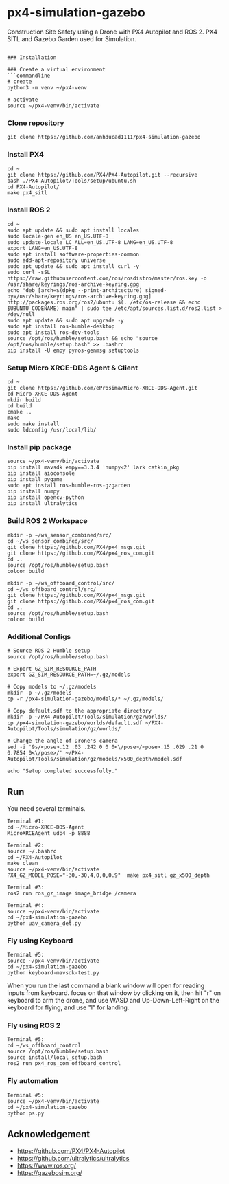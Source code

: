 # px4-simulation-gazebo
Construction Site Safety using a Drone with PX4 Autopilot and ROS 2. PX4 SITL and Gazebo Garden used for Simulation.
```

### Installation

### Create a virtual environment
```commandline
# create
python3 -m venv ~/px4-venv

# activate
source ~/px4-venv/bin/activate
```
### Clone repository
```commandline
git clone https://github.com/anhducad1111/px4-simulation-gazebo
```
### Install PX4
```commandline
cd ~
git clone https://github.com/PX4/PX4-Autopilot.git --recursive
bash ./PX4-Autopilot/Tools/setup/ubuntu.sh
cd PX4-Autopilot/
make px4_sitl
```
### Install ROS 2
```commandline
cd ~
sudo apt update && sudo apt install locales
sudo locale-gen en_US en_US.UTF-8
sudo update-locale LC_ALL=en_US.UTF-8 LANG=en_US.UTF-8
export LANG=en_US.UTF-8
sudo apt install software-properties-common
sudo add-apt-repository universe
sudo apt update && sudo apt install curl -y
sudo curl -sSL https://raw.githubusercontent.com/ros/rosdistro/master/ros.key -o /usr/share/keyrings/ros-archive-keyring.gpg
echo "deb [arch=$(dpkg --print-architecture) signed-by=/usr/share/keyrings/ros-archive-keyring.gpg] http://packages.ros.org/ros2/ubuntu $(. /etc/os-release && echo $UBUNTU_CODENAME) main" | sudo tee /etc/apt/sources.list.d/ros2.list > /dev/null
sudo apt update && sudo apt upgrade -y
sudo apt install ros-humble-desktop
sudo apt install ros-dev-tools
source /opt/ros/humble/setup.bash && echo "source /opt/ros/humble/setup.bash" >> .bashrc
pip install -U empy pyros-genmsg setuptools
```
### Setup Micro XRCE-DDS Agent & Client
```commandline
cd ~
git clone https://github.com/eProsima/Micro-XRCE-DDS-Agent.git
cd Micro-XRCE-DDS-Agent
mkdir build
cd build
cmake ..
make
sudo make install
sudo ldconfig /usr/local/lib/
```
### Install pip package
```commandline
source ~/px4-venv/bin/activate
pip install mavsdk empy==3.3.4 'numpy<2' lark catkin_pkg
pip install aioconsole
pip install pygame
sudo apt install ros-humble-ros-gzgarden
pip install numpy
pip install opencv-python
pip install ultralytics
```

### Build ROS 2 Workspace
```commandline
mkdir -p ~/ws_sensor_combined/src/
cd ~/ws_sensor_combined/src/
git clone https://github.com/PX4/px4_msgs.git
git clone https://github.com/PX4/px4_ros_com.git
cd ..
source /opt/ros/humble/setup.bash
colcon build

mkdir -p ~/ws_offboard_control/src/
cd ~/ws_offboard_control/src/
git clone https://github.com/PX4/px4_msgs.git
git clone https://github.com/PX4/px4_ros_com.git
cd ..
source /opt/ros/humble/setup.bash
colcon build
```

### Additional Configs
```commandline
# Source ROS 2 Humble setup
source /opt/ros/humble/setup.bash

# Export GZ_SIM_RESOURCE_PATH
export GZ_SIM_RESOURCE_PATH=~/.gz/models

# Copy models to ~/.gz/models
mkdir -p ~/.gz/models
cp -r /px4-simulation-gazebo/models/* ~/.gz/models/

# Copy default.sdf to the appropriate directory
mkdir -p ~/PX4-Autopilot/Tools/simulation/gz/worlds/
cp /px4-simulation-gazebo/worlds/default.sdf ~/PX4-Autopilot/Tools/simulation/gz/worlds/

# Change the angle of Drone's camera
sed -i '9s/<pose>.12 .03 .242 0 0 0<\/pose>/<pose>.15 .029 .21 0 0.7854 0<\/pose>/' ~/PX4-Autopilot/Tools/simulation/gz/models/x500_depth/model.sdf

echo "Setup completed successfully."
```

## Run
You need several terminals.
```commandline
Terminal #1:
cd ~/Micro-XRCE-DDS-Agent
MicroXRCEAgent udp4 -p 8888

Terminal #2:
source ~/.bashrc
cd ~/PX4-Autopilot
make clean
source ~/px4-venv/bin/activate
PX4_GZ_MODEL_POSE="-30,-30,4,0,0,0.9"  make px4_sitl gz_x500_depth

Terminal #3:
ros2 run ros_gz_image image_bridge /camera

Terminal #4:
source ~/px4-venv/bin/activate
cd ~/px4-simulation-gazebo
python uav_camera_det.py
```
### Fly using Keyboard
```commandline
Terminal #5:
source ~/px4-venv/bin/activate
cd ~/px4-simulation-gazebo
python keyboard-mavsdk-test.py
```
When you run the last command a blank window will open for reading inputs from keyboard. focus on that window by clicking on it, then hit "r" on keyboard to arm the drone, and use WASD and Up-Down-Left-Right on the keyboard for flying, and use "l" for landing.

### Fly using ROS 2
```commandline
Terminal #5:
cd ~/ws_offboard_control
source /opt/ros/humble/setup.bash
source install/local_setup.bash
ros2 run px4_ros_com offboard_control
```
### Fly automation
```commandline
Terminal #5:
source ~/px4-venv/bin/activate
cd ~/px4-simulation-gazebo
python ps.py
```

## Acknowledgement
- https://github.com/PX4/PX4-Autopilot
- https://github.com/ultralytics/ultralytics
- https://www.ros.org/
- https://gazebosim.org/

